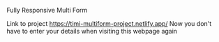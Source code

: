 
Fully Responsive Multi Form 

Link to project https://timi-multiform-project.netlify.app/
Now you don't have to enter your details when visiting this webpage again 

